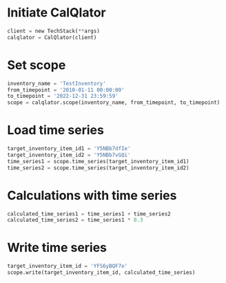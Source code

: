 # Initiate CalQlator 

```python
client = new TechStack(**args)
calqlator = CalQlator(client)
```

# Set scope

```python
inventory_name = 'TestInventory'
from_timepoint = '2010-01-11 00:00:00'
to_timepoint = '2022-12-31 23:59:59'
scope = calqlator.scope(inventory_name, from_timepoint, to_timepoint)
```

# Load time series

```python
target_inventory_item_id1 = 'Y5NBb7dfIe'
target_inventory_item_id2 = 'Y5NBb7vGQi'
time_series1 = scope.time_series(target_inventory_item_id1)
time_series2 = scope.time_series(target_inventory_item_id2)
```

# Calculations with time series

```python
calculated_time_series1 = time_series1 + time_series2 
calculated_time_series2 = time_series1 * 0.3
```

# Write time series

```python
target_inventory_item_id = 'YFS6yBQF7o'
scope.write(target_inventory_item_id, calculated_time_series)
```
